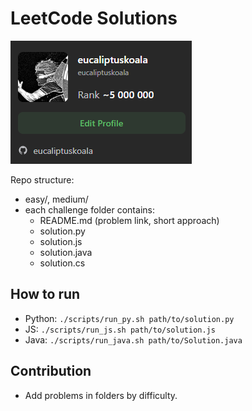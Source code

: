 # LeetCode Solutions

![alt text](image.png)

Repo structure:
- easy/, medium/
- each challenge folder contains:
  - README.md (problem link, short approach)
  - solution.py
  - solution.js
  - solution.java
  - solution.cs

## How to run
- Python: `./scripts/run_py.sh path/to/solution.py`
- JS: `./scripts/run_js.sh path/to/solution.js`
- Java: `./scripts/run_java.sh path/to/Solution.java`

## Contribution
- Add problems in folders by difficulty.
